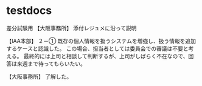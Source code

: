 # testdocs
差分試験用
【大阪事務所】
添付レジュメに沿って説明

【IAA本部】
２－①
既存の個人情報を扱うシステムを増強し、扱う情報を追加するケースと認識した。
この場合、担当者としては委員会での審議は不要と考える。
最終的には上司と相談して判断するが、上司がしばらく不在なので、回答は来週まで待ってもらいたい。

【大阪事務所】
了解した。
